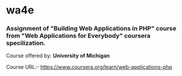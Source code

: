 # wa4e

### Assignment of "Building Web Applications in PHP" course from "Web Applications for Everybody" coursera specilization.

Course offered by: **University of Michigan**

Course URL:- https://www.coursera.org/learn/web-applications-php

